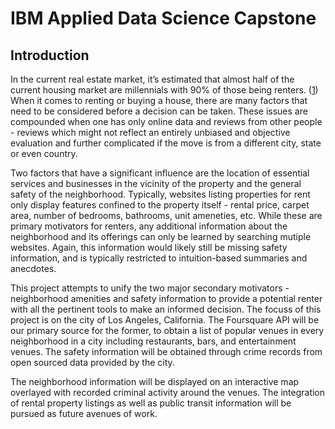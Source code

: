 # IBM Applied Data Science Capstone

## Introduction
In the current real estate market, it’s estimated that almost half of the current housing market are millennials with 90% of those being renters. ([1](https://www.appfolio.com/blog/2014/08/10-things-you-need-to-know-about-the-millennial-renter-infographic)) When it comes to renting or buying a house, there are many factors that need to be considered before a decision can be taken. These issues are compounded when one has only online data and reviews from other people - reviews which might not reflect an entirely unbiased and objective evaluation and further complicated if the move is from a different city, state or even country.

Two factors that have a significant influence are the location of essential services and businesses in the vicinity of the property and the general safety of the neighborhood. Typically, websites listing properties for rent only display features confined to the property itself - rental price, carpet area, number of bedrooms, bathrooms, unit ameneties, etc. While these are primary motivators for renters, any additional information about the neighborhood and its offerings can only be learned by searching mutiple websites. Again, this information would likely still be missing safety information, and is typically restricted to intuition-based summaries and anecdotes. 

This project attempts to unify the two major secondary motivators - neighborhood amenities and safety information to provide a potential renter with all the pertinent tools to make an informed decision. The focuss of this project is on the city of Los Angeles, California. The Foursquare API will be our primary source for the former, to obtain a list of popular venues in every neighborhood in a city including restaurants, bars, and entertainment venues. The safety information will be obtained through crime records from open sourced data provided by the city. 

The neighborhood information will be displayed on an interactive map overlayed with recorded criminal activity around the venues. The integration of rental property listings as well as public transit information will be pursued as future avenues of work.
